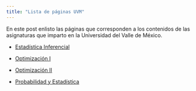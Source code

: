 ```yaml
---
title: "Lista de páginas UVM"
---
```


En este post enlisto las páginas que corresponden a los contenidos de las asignaturas que imparto en la Universidad del Valle de México.

- [Estadística Inferencial](https://luisemendoza.github.io/ESI-UVM/)

- [Optimización I](https://luisemendoza.github.io/OPT1-UVM/)

- [Optimización II](https://luisemendoza.github.io/OPT2-UVM/)

- [Probabilidad y Estadística](https://luisemendoza.github.io/PyE-UVM/)


